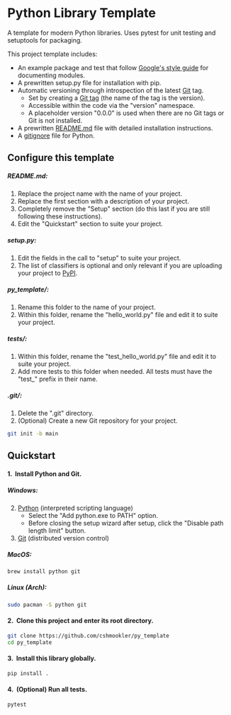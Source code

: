 # **Python Library Template**

A template for modern Python libraries. Uses pytest for unit testing and setuptools for packaging.

This project template includes:

- An example package and test that follow [Google's style guide](https://github.com/google/styleguide/blob/gh-pages/pyguide.md#38-comments-and-docstrings) for documenting modules.
- A prewritten setup.py file for installation with pip.
- Automatic versioning through introspection of the latest [Git](https://git-scm.com/) tag.
    - Set by creating a [Git tag](https://git-scm.com/book/en/v2/Git-Basics-Tagging) (the name of the tag is the version).
    - Accessible within the code via the "version" namespace.
    - A placeholder version "0.0.0" is used when there are no Git tags or Git is not installed.
- A prewritten [README.md](https://en.wikipedia.org/wiki/README) file with detailed installation instructions.
- A [gitignore](https://github.com/github/gitignore) file for Python.

## Configure this template

##### README.md:

1. Replace the project name with the name of your project.
2. Replace the first section with a description of your project.
3. Completely remove the "Setup" section (do this last if you are still following these instructions).
4. Edit the "Quickstart" section to suite your project.

##### setup.py:

1. Edit the fields in the call to "setup" to suite your project.
2. The list of classifiers is optional and only relevant if you are uploading your project to [PyPI](https://pypi.org/).

##### py_template/:

1. Rename this folder to the name of your project.
2. Within this folder, rename the "hello_world.py" file and edit it to suite your project.

##### tests/:

1. Within this folder, rename the "test_hello_world.py" file and edit it to suite your project.
2. Add more tests to this folder when needed.  All tests must have the "test_" prefix in their name.

##### .git/:

1. Delete the ".git" directory.
2. (Optional) Create a new Git repository for your project.

```bash
git init -b main
```

## Quickstart

#### 1.&nbsp; Install Python and Git.

##### Windows:

2. [Python](https://python.org/downloads/) (interpreted scripting language)
    - Select the "Add python.exe to PATH" option.
    - Before closing the setup wizard after setup, click the "Disable path length limit" button.
1. [Git](https://git-scm.com/downloads/) (distributed version control)

##### MacOS:

```zsh
brew install python git
```

##### Linux (Arch):

```bash
sudo pacman -S python git
```

#### 2.&nbsp; Clone this project and enter its root directory.

```bash
git clone https://github.com/cshmookler/py_template
cd py_template
```

#### 3.&nbsp; Install this library globally.

```bash
pip install .
```

#### 4.&nbsp; (Optional) Run all tests.

```bash
pytest
```
